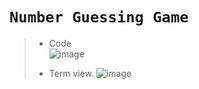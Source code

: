 # **`Number Guessing Game`**

> - Code  
> ![image](https://user-images.githubusercontent.com/95404943/199208593-b988adc9-3b1f-4df3-b733-d3edd99c482b.png)
>  
> - Term view.
> ![image](https://user-images.githubusercontent.com/95404943/199208374-0d2873d3-8aaf-47df-b88e-1ae05d98c399.png)
